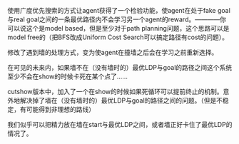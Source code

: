 使用广度优先搜索的方式让agent获得了一个检验功能，使agent在处于fake goal与real goal之间的一条最优路径内不会学习另一个agent的reward。————你可以说这个是model based，但是至少对于path planning问题，这个思路可以是model free的（把BFS改成Uniform Cost Search可以搞定路径有cost的问题）。

修改了遇到墙的处理方式，变为使agent在撞墙之后会在学习之前重新选择。

在可见的未来内，如果墙不在（没有墙时的）最优LDP与goal的路径之间这个系统至少不会在show的时候卡死在某个点了……

cutshow版本中，加入了一个在show的时候如果死循环可以提前终止的机制。意外地解决掉了墙在（没有墙时的）最优LDP与goal的路径之间的问题。（但是不稳定，有可能得到非理想的路线）

我们似乎可以把精力放在墙在start与最优LDP之间，或者墙正好卡住了最优LDP的情况了。
